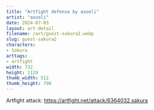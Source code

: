 ```yaml
---
title: "Artfight defense by axooli"
artist: "axooli"
date: 2024-07-03
layout: art-detail
filename: /art/guest-sakura2.webp
slug: guest-sakura2
characters:
- Sakura
arttags:
- artfight
width: 732
height: 1129
thumb_width: 512
thumb_height: 790
---
```

Artfight attack: https://artfight.net/attack/6364032.sakura
